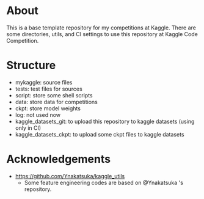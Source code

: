 # About

This is a base template repository for my competitions at Kaggle.
There are some directories, utils, and CI settings to use this repository at Kaggle Code Competition.

# Structure

- mykaggle: source files
- tests: test files for sources
- script: store some shell scripts
- data: store data for competitions
- ckpt: store model weights
- log: not used now
- kaggle_datasets_git: to upload this repository to kaggle datasets (using only in CI)
- kaggle_datasets_ckpt: to upload some ckpt files to kaggle datasets


# Acknowledgements

- https://github.com/Ynakatsuka/kaggle_utils
    - Some feature engineering codes are based on @Ynakatsuka 's repository.
